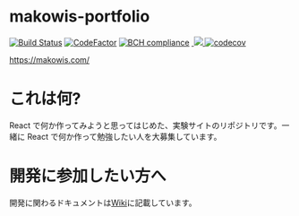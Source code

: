 # makowis-portfolio

[![Build Status](https://travis-ci.com/makowis/makofolio.svg?branch=master)](https://travis-ci.com/makowis/makofolio)
[![CodeFactor](https://www.codefactor.io/repository/github/makowis/makofolio/badge)](https://www.codefactor.io/repository/github/makowis/makofolio)
[![BCH compliance](https://bettercodehub.com/edge/badge/makowis/makofolio?branch=master)](https://bettercodehub.com/)
<a href="https://github.com/makowis/makofolio/graphs/contributors">
  <img src="https://img.shields.io/github/contributors/makowis/makofolio.svg" />
</a>
[![codecov](https://codecov.io/gh/makowis/makofolio/branch/master/graph/badge.svg)](https://codecov.io/gh/makowis/makofolio)

https://makowis.com/

# これは何?

React で何か作ってみようと思ってはじめた、実験サイトのリポジトリです。一緒に React で何か作って勉強したい人を大募集しています。

# 開発に参加したい方へ

開発に関わるドキュメントは[Wiki](https://github.com/makowis/makowis-portfolio)に記載しています。
